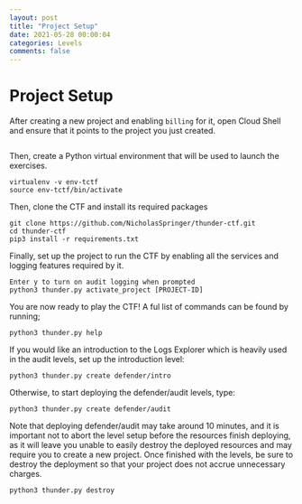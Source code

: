 ```yaml
---
layout: post
title: "Project Setup"
date: 2021-05-28 00:00:04
categories: Levels
comments: false
---
```


# Project Setup 

After creating a new project and enabling `billing` for it, open Cloud Shell and ensure that it points to the project you just created.
```gcloud config set project [PROJECT-ID]
```

Then, create a Python virtual environment that will be used to launch the exercises.
```
virtualenv -v env-tctf
source env-tctf/bin/activate
```

Then, clone the CTF and install its required packages
```
git clone https://github.com/NicholasSpringer/thunder-ctf.git
cd thunder-ctf
pip3 install -r requirements.txt
```

Finally, set up the project to run the CTF by enabling all the services and logging features required by it.
```
Enter y to turn on audit logging when prompted
python3 thunder.py activate_project [PROJECT-ID]
```

You are now ready to play the CTF! A ful list of commands can be found by running;
```
python3 thunder.py help
```


If you would like an introduction to the Logs Explorer which is heavily used in the audit levels, set up the introduction level:
```
python3 thunder.py create defender/intro
```

Otherwise, to start deploying the defender/audit levels, type:
```
python3 thunder.py create defender/audit
```

Note that deploying defender/audit may take around 10 minutes, and it is important not to abort the level setup before the resources finish deploying, as it will leave you unable to easily destroy the deployed resources and may require you to create a new project.
Once finished with the levels, be sure to destroy the deployment so that your project does not accrue unnecessary charges.
```
python3 thunder.py destroy
```

